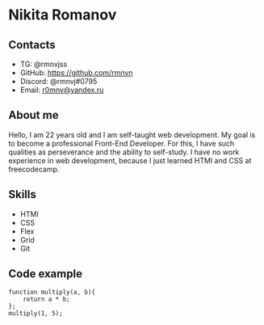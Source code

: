 # Nikita Romanov #
## Contacts ##
* TG: @rmnvjss
* GitHub: <https://github.com/rmnvn>
* Discord: @rmnvj#0795
* Email: r0mnv@yandex.ru
## About me ##
Hello, I am 22 years old and I am self-taught web development. My goal is to become a professional Front-End Developer. For this, I have such qualities as perseverance and the ability to self-study. I have no work experience in web development, because I just learned HTMl and CSS at freecodecamp.
## Skills ## 
* HTMl
* CSS
* Flex
* Grid 
* Git
## Code example ##
``` 
function multiply(a, b){
    return a * b;
};
multiply(1, 5);
```
